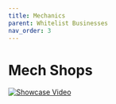 ```yaml
---
title: Mechanics
parent: Whitelist Businesses
nav_order: 3
---
```


# Mech Shops

[![Showcase Video](https://img.youtube.com/vi/Zvxozmq3huc/0.jpg)](https://www.youtube.com/watch?v=Zvxozmq3huc)
